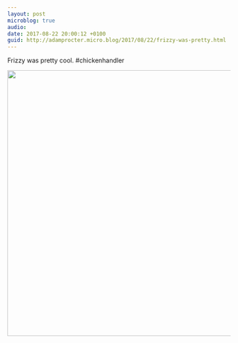 ```yaml
---
layout: post
microblog: true
audio: 
date: 2017-08-22 20:00:12 +0100
guid: http://adamprocter.micro.blog/2017/08/22/frizzy-was-pretty.html
---
```

Frizzy was pretty cool. #chickenhandler

<img src="http://discursive.adamprocter.co.uk/uploads/2017/aac0d99851.jpg" width="600" height="600" />
